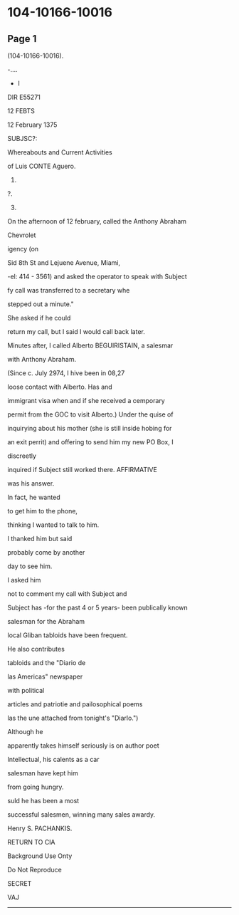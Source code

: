 # 104-10166-10016

## Page 1

(104-10166-10016).

-....

- I

DIR E55271

12 FEBTS

12 February 1375

SUBJSC?:

Whereabouts and Current Activities

of Luis CONTE Aguero.

1.

?.

3.

On the afternoon of 12 february, called the Anthony Abraham

Chevrolet

igency (on

Sid 8th St and Lejuene Avenue, Miami,

-el: 414 - 3561) and asked the operator to speak with Subject

fy call was transferred to a secretary whe

stepped out a minute."

She asked if he could

return my call, but I said I would call back later.

Minutes after, I called Alberto BEGUIRISTAIN, a salesmar

with Anthony Abraham.

(Since c. July 2974, I hive been in 08,27

loose contact with Alberto. Has and

immigrant visa when and if she received a cemporary

permit from the GOC to visit Alberto.) Under the quise of

inquirying about his mother (she is still inside hobing for

an exit perrit) and offering to send him my new PO Box, I

discreetly

inquired if Subject still worked there. AFFIRMATIVE

was his answer.

In fact, he wanted

to get him to the phone,

thinking I wanted to talk to him.

I thanked him but said

probably come by another

day to see him.

I asked him

not to comment my call with Subject and

Subject has -for the past 4 or 5 years- been publically known

salesman for the Abraham

local Gliban tabloids have been frequent.

He also contributes

tabloids and the "Diario de

las Americas" newspaper

with political

articles and patriotie and pailosophical poems

las the une attached from tonight's "Diarlo.")

Although he

apparently takes himself seriously is on author poet

Intellectual, his calents as a car

salesman have kept him

from going hungry.

suld he has been a most

successful salesmen, winning many sales awardy.

Henry S. PACHANKIS.

RETURN TO CIA

Background Use Onty

Do Not Reproduce

SECRET

VAJ

---

